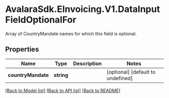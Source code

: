 # AvalaraSdk.EInvoicing.V1.DataInputFieldOptionalFor
Array of CountryMandate names for which this field is optional.

## Properties

Name | Type | Description | Notes
------------ | ------------- | ------------- | -------------
**countryMandate** | **string** |  | [optional] [default to undefined]

[[Back to Model list]](../../../README.md#documentation-for-models) [[Back to API list]](../../../README.md#documentation-for-api-endpoints) [[Back to README]](../../../README.md)

